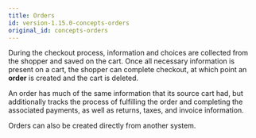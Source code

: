 ```yaml
---
title: Orders
id: version-1.15.0-concepts-orders
original_id: concepts-orders
---
```


During the checkout process, information and choices are collected from the shopper and saved on the cart. Once all necessary information is present on a cart, the shopper can complete checkout, at which point an **order** is created and the cart is deleted.

An order has much of the same information that its source cart had, but additionally tracks the process of fulfilling the order and completing the associated payments, as well as returns, taxes, and invoice information.

Orders can also be created directly from another system.
